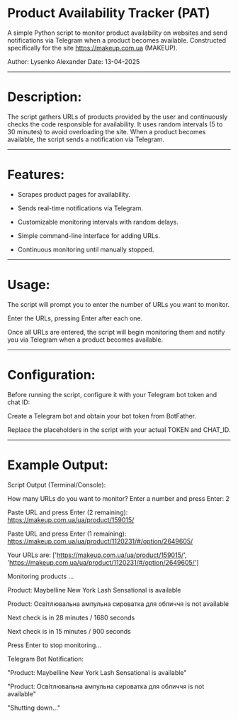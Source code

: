 # Product Availability Tracker (PAT)
A simple Python script to monitor product availability on websites and send notifications via Telegram when a product becomes available. Constructed specifically for the site https://makeup.com.ua (MAKEUP).

Author: Lysenko Alexander
Date: 13-04-2025

---

# Description:
The script gathers URLs of products provided by the user and continuously checks the code responsible for availability. It uses random intervals (5 to 30 minutes) to avoid overloading the site. When a product becomes available, the script sends a notification via Telegram.

---

# Features:

- Scrapes product pages for availability.

- Sends real-time notifications via Telegram.

- Customizable monitoring intervals with random delays.

- Simple command-line interface for adding URLs.

- Continuous monitoring until manually stopped.

---

# Usage:

The script will prompt you to enter the number of URLs you want to monitor.

Enter the URLs, pressing Enter after each one.

Once all URLs are entered, the script will begin monitoring them and notify you via Telegram when a product becomes available.

---

# Configuration:

Before running the script, configure it with your Telegram bot token and chat ID:

Create a Telegram bot and obtain your bot token from BotFather.

Replace the placeholders in the script with your actual TOKEN and CHAT_ID.

---

# Example Output:

Script Output (Terminal/Console):

How many URLs do you want to monitor? Enter a number and press Enter: 2

Paste URL and press Enter (2 remaining): https://makeup.com.ua/ua/product/159015/

Paste URL and press Enter (1 remaining): https://makeup.com.ua/ua/product/1120231/#/option/2649605/

Your URLs are: ['https://makeup.com.ua/ua/product/159015/', 'https://makeup.com.ua/ua/product/1120231/#/option/2649605/']

Monitoring products ...

Product: Maybelline New York Lash Sensational is available

Product: Освітлювальна ампульна сироватка для обличчя is not available

Next check is in 28 minutes / 1680 seconds

Next check is in 15 minutes / 900 seconds

Press Enter to stop monitoring...

Telegram Bot Notification:

"Product: Maybelline New York Lash Sensational is available"

"Product: Освітлювальна ампульна сироватка для обличчя is not available"

"Shutting down..."
